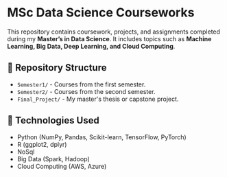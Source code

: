 # MSc Data Science Courseworks
This repository contains coursework, projects, and assignments completed during my **Master’s in Data Science**. It includes topics such as **Machine Learning, Big Data, Deep Learning, and Cloud Computing**.

## 📁 Repository Structure
- `Semester1/` - Courses from the first semester.
- `Semester2/` - Courses from the second semester.
- `Final_Project/` - My master's thesis or capstone project.

## 🚀 Technologies Used
- Python (NumPy, Pandas, Scikit-learn, TensorFlow, PyTorch)
- R (ggplot2, dplyr)
- NoSql
- Big Data (Spark, Hadoop)
- Cloud Computing (AWS, Azure)


